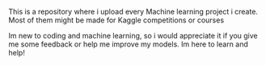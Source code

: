 This is a repository where i upload every Machine learning project i create. Most of them might be made for Kaggle competitions or courses

Im new to coding and machine learning, so i would appreciate it if you give me some feedback or help me improve my models.
Im here to learn and help!

